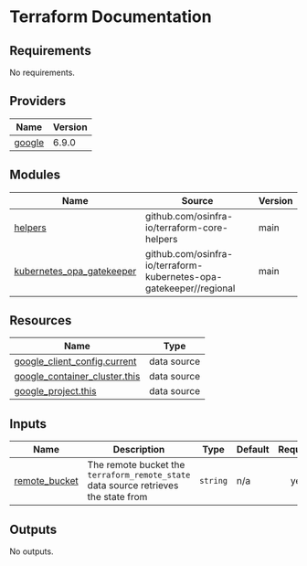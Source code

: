 # Terraform Documentation

<!-- BEGIN_TF_DOCS -->
## Requirements

No requirements.

## Providers

| Name | Version |
|------|---------|
| <a name="provider_google"></a> [google](#provider\_google) | 6.9.0 |

## Modules

| Name | Source | Version |
|------|--------|---------|
| <a name="module_helpers"></a> [helpers](#module\_helpers) | github.com/osinfra-io/terraform-core-helpers | main |
| <a name="module_kubernetes_opa_gatekeeper"></a> [kubernetes\_opa\_gatekeeper](#module\_kubernetes\_opa\_gatekeeper) | github.com/osinfra-io/terraform-kubernetes-opa-gatekeeper//regional | main |

## Resources

| Name | Type |
|------|------|
| [google_client_config.current](https://registry.terraform.io/providers/hashicorp/google/latest/docs/data-sources/client_config) | data source |
| [google_container_cluster.this](https://registry.terraform.io/providers/hashicorp/google/latest/docs/data-sources/container_cluster) | data source |
| [google_project.this](https://registry.terraform.io/providers/hashicorp/google/latest/docs/data-sources/project) | data source |

## Inputs

| Name | Description | Type | Default | Required |
|------|-------------|------|---------|:--------:|
| <a name="input_remote_bucket"></a> [remote\_bucket](#input\_remote\_bucket) | The remote bucket the `terraform_remote_state` data source retrieves the state from | `string` | n/a | yes |

## Outputs

No outputs.
<!-- END_TF_DOCS -->
